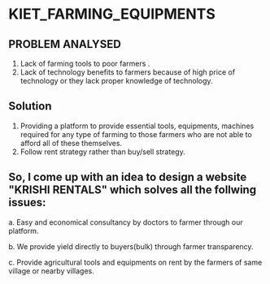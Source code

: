 # KIET_FARMING_EQUIPMENTS

## PROBLEM ANALYSED
1. Lack of farming tools to poor farmers .
2. Lack of technology benefits to farmers because of high price of technology or they lack proper  knowledge of technology.

## Solution

 1. Providing a platform to provide essential tools, equipments,  machines required for any type of farming to those farmers who are not able to afford all of these themselves.
 2. Follow rent strategy rather than buy/sell strategy.
 ## So, I come up with an idea to design a website "KRISHI RENTALS" which solves all the follwing issues:
 a. Easy and economical consultancy by doctors   to farmer through our platform.

 b. We provide yield directly to  buyers(bulk)  through farmer transparency. 

 c. Provide agricultural tools and equipments on rent by the farmers  of same village or nearby villages.

